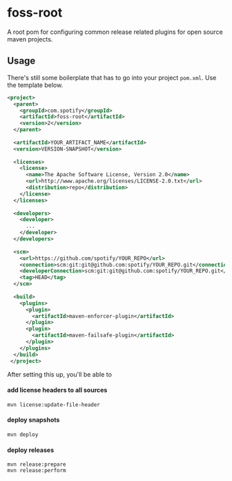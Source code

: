# foss-root

A root pom for configuring common release related plugins for open source maven projects.

## Usage

There's still some boilerplate that has to go into your project `pom.xml`. Use the template below.

```xml
<project>
  <parent>
    <groupId>com.spotify</groupId>
    <artifactId>foss-root</artifactId>
    <version>2</version>
  </parent>
  
  <artifactId>YOUR_ARTIFACT_NAME</artifactId>
  <version>VERSION-SNAPSHOT</version>
  
  <licenses>
    <license>
      <name>The Apache Software License, Version 2.0</name>
      <url>http://www.apache.org/licenses/LICENSE-2.0.txt</url>
      <distribution>repo</distribution>
    </license>
  </licenses>
  
  <developers>
    <developer>
      ...
    </developer>
  </developers>
  
  <scm>
    <url>https://github.com/spotify/YOUR_REPO</url>
    <connection>scm:git:git@github.com:spotify/YOUR_REPO.git</connection>
    <developerConnection>scm:git:git@github.com:spotify/YOUR_REPO.git</developerConnection>
    <tag>HEAD</tag>
  </scm>
  
  <build>
    <plugins>
      <plugin>
        <artifactId>maven-enforcer-plugin</artifactId>
      </plugin>
      <plugin>
        <artifactId>maven-failsafe-plugin</artifactId>
      </plugin>
    </plugins>
  </build>
 </project>
```

After setting this up, you'll be able to


#### add license headers to all sources

```
mvn license:update-file-header
```


#### deploy snapshots

```
mvn deploy
```


#### deploy releases

```
mvn release:prepare
mvn release:perform
``` 
